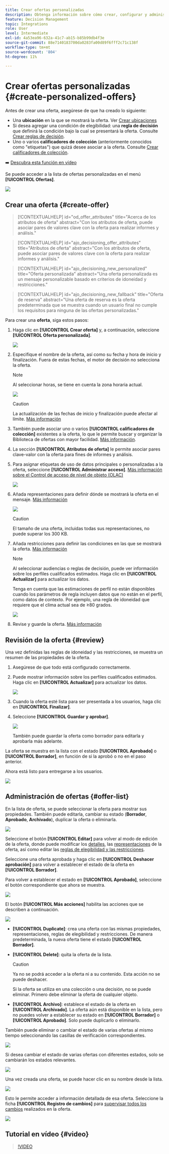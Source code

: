 ```yaml
---
title: Crear ofertas personalizadas
description: Obtenga información sobre cómo crear, configurar y administrar sus ofertas
feature: Decision Management
topic: Integrations
role: User
level: Intermediate
exl-id: 4a53ea96-632a-41c7-ab15-b85b99db4f3e
source-git-commit: 88e7140183700da0283fa00d89f6fff2c71c138f
workflow-type: tm+mt
source-wordcount: '804'
ht-degree: 11%

---
```


# Crear ofertas personalizadas {#create-personalized-offers}

Antes de crear una oferta, asegúrese de que ha creado lo siguiente:

* Una **ubicación** en la que se mostrará la oferta. Ver [Crear ubicaciones](../offer-library/creating-placements.md)
* Si desea agregar una condición de elegibilidad: una **regla de decisión** que definirá la condición bajo la cual se presentará la oferta. Consulte [Crear reglas de decisión](../offer-library/creating-decision-rules.md).
* Uno o varios **calificadores de colección** (anteriormente conocidos como &quot;etiquetas&quot;) que quizá desee asociar a la oferta. Consulte [Crear calificadores de colección](../offer-library/creating-tags.md).

➡️ [Descubra esta función en vídeo](#video)

Se puede acceder a la lista de ofertas personalizadas en el menú **[!UICONTROL Ofertas]**.

![](../assets/offers_list.png)

## Crear una oferta {#create-offer}

>[!CONTEXTUALHELP]
>id="od_offer_attributes"
>title="Acerca de los atributos de oferta"
>abstract="Con los atributos de oferta, puede asociar pares de valores clave con la oferta para realizar informes y análisis."

>[!CONTEXTUALHELP]
>id="ajo_decisioning_offer_attributes"
>title="Atributos de oferta"
>abstract="Con los atributos de oferta, puede asociar pares de valores clave con la oferta para realizar informes y análisis."

>[!CONTEXTUALHELP]
>id="ajo_decisioning_new_personalized"
>title="Oferta personalizada"
>abstract="Una oferta personalizada es un mensaje personalizable basado en criterios de idoneidad y restricciones."

>[!CONTEXTUALHELP]
>id="ajo_decisioning_new_fallback"
>title="Oferta de reserva"
>abstract="Una oferta de reserva es la oferta predeterminada que se muestra cuando un usuario final no cumple los requisitos para ninguna de las ofertas personalizadas."

Para crear una **oferta**, siga estos pasos:

1. Haga clic en **[!UICONTROL Crear oferta]** y, a continuación, seleccione **[!UICONTROL Oferta personalizada]**.

   ![](../assets/create_offer.png)

1. Especifique el nombre de la oferta, así como su fecha y hora de inicio y finalización. Fuera de estas fechas, el motor de decisión no selecciona la oferta.

   >[!NOTE]
   >
   >Al seleccionar horas, se tiene en cuenta la zona horaria actual.

   ![](../assets/offer_details.png)

   >[!CAUTION]
   >
   >La actualización de las fechas de inicio y finalización puede afectar al límite. [Más información](add-constraints.md#capping-change-date)

1. También puede asociar uno o varios **[!UICONTROL calificadores de colección]** existentes a la oferta, lo que le permite buscar y organizar la Biblioteca de ofertas con mayor facilidad. [Más información](creating-tags.md).

1. La sección **[!UICONTROL Atributos de oferta]** le permite asociar pares clave-valor con la oferta para fines de informes y análisis.

1. Para asignar etiquetas de uso de datos principales o personalizadas a la oferta, seleccione **[!UICONTROL Administrar acceso]**. [Más información sobre el Control de acceso de nivel de objeto (OLAC)](../../administration/object-based-access.md)

   ![](../assets/offer_manage-access.png)

1. Añada representaciones para definir dónde se mostrará la oferta en el mensaje. [Más información](add-representations.md)

   ![](../assets/channel-placement.png)

   >[!CAUTION]
   >
   >El tamaño de una oferta, incluidas todas sus representaciones, no puede superar los 300 KB.

1. Añada restricciones para definir las condiciones en las que se mostrará la oferta. [Más información](add-constraints.md)

   >[!NOTE]
   >
   >Al seleccionar audiencias o reglas de decisión, puede ver información sobre los perfiles cualificados estimados. Haga clic en **[!UICONTROL Actualizar]** para actualizar los datos.
   >
   >Tenga en cuenta que las estimaciones de perfil no están disponibles cuando los parámetros de regla incluyen datos que no están en el perfil, como datos de contexto. Por ejemplo, una regla de idoneidad que requiere que el clima actual sea de ≥80 grados.

   ![](../assets/offer-constraints-example.png)

1. Revise y guarde la oferta. [Más información](#review)

## Revisión de la oferta {#review}

Una vez definidas las reglas de idoneidad y las restricciones, se muestra un resumen de las propiedades de la oferta.

1. Asegúrese de que todo está configurado correctamente.

1. Puede mostrar información sobre los perfiles cualificados estimados. Haga clic en **[!UICONTROL Actualizar]** para actualizar los datos.

   ![](../assets/offer-summary-estimate.png)

1. Cuando la oferta esté lista para ser presentada a los usuarios, haga clic en **[!UICONTROL Finalizar]**.

1. Seleccione **[!UICONTROL Guardar y aprobar]**.

   ![](../assets/offer_review.png)

   También puede guardar la oferta como borrador para editarla y aprobarla más adelante.

La oferta se muestra en la lista con el estado **[!UICONTROL Aprobado]** o **[!UICONTROL Borrador]**, en función de si la aprobó o no en el paso anterior.

Ahora está listo para entregarse a los usuarios.

![](../assets/offer_created.png)

## Administración de ofertas {#offer-list}

En la lista de oferta, se puede seleccionar la oferta para mostrar sus propiedades. También puede editarla, cambiar su estado (**Borrador**, **Aprobado**, **Archivado**), duplicar la oferta o eliminarla.

![](../assets/offer_created.png)

Seleccione el botón **[!UICONTROL Editar]** para volver al modo de edición de la oferta, donde puede modificar los [detalles](#create-offer), las [representaciones](#representations) de la oferta, así como editar las [reglas de elegibilidad y las restricciones](#eligibility).

Seleccione una oferta aprobada y haga clic en **[!UICONTROL Deshacer aprobación]** para volver a establecer el estado de la oferta en **[!UICONTROL Borrador]**.

Para volver a establecer el estado en **[!UICONTROL Aprobado]**, seleccione el botón correspondiente que ahora se muestra.

![](../assets/offer_approve.png)

El botón **[!UICONTROL Más acciones]** habilita las acciones que se describen a continuación.

![](../assets/offer_more-actions.png)

* **[!UICONTROL Duplicate]**: crea una oferta con las mismas propiedades, representaciones, reglas de elegibilidad y restricciones. De manera predeterminada, la nueva oferta tiene el estado **[!UICONTROL Borrador]**.
* **[!UICONTROL Delete]**: quita la oferta de la lista.

  >[!CAUTION]
  >
  >Ya no se podrá acceder a la oferta ni a su contenido. Esta acción no se puede deshacer.
  >
  >Si la oferta se utiliza en una colección o una decisión, no se puede eliminar. Primero debe eliminar la oferta de cualquier objeto.

* **[!UICONTROL Archivo]**: establece el estado de la oferta en **[!UICONTROL Archivado]**. La oferta aún está disponible en la lista, pero no puedes volver a establecer su estado en **[!UICONTROL Borrador]** o **[!UICONTROL Aprobado]**. Solo puede duplicarlo o eliminarlo.

También puede eliminar o cambiar el estado de varias ofertas al mismo tiempo seleccionando las casillas de verificación correspondientes.

![](../assets/offer_multiple-selection.png)

Si desea cambiar el estado de varias ofertas con diferentes estados, solo se cambiarán los estados relevantes.

![](../assets/offer_change-status.png)

Una vez creada una oferta, se puede hacer clic en su nombre desde la lista.

![](../assets/offer_click-name.png)

Esto le permite acceder a información detallada de esa oferta. Seleccione la ficha **[!UICONTROL Registro de cambios]** para [supervisar todos los cambios](../get-started/user-interface.md#monitoring-changes) realizados en la oferta.

![](../assets/offer_information.png)

## Tutorial en vídeo {#video}

>[!VIDEO](https://video.tv.adobe.com/v/329375?quality=12)
